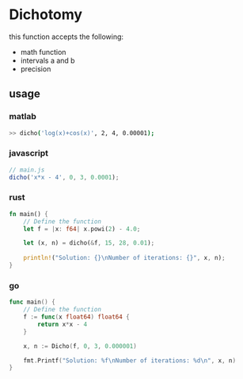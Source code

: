 # Dichotomy

this function accepts the following:
- math function
- intervals a and b
- precision

## usage

### matlab
 

```bash
>> dicho('log(x)+cos(x)', 2, 4, 0.00001);
```

### javascript

```js
// main.js
dicho('x*x - 4', 0, 3, 0.0001);
```

### rust 

```rs
fn main() {
    // Define the function
    let f = |x: f64| x.powi(2) - 4.0;

    let (x, n) = dicho(&f, 15, 28, 0.01);
    
    println!("Solution: {}\nNumber of iterations: {}", x, n);
}
```

### go

```go
func main() {
	// Define the function
	f := func(x float64) float64 {
		return x*x - 4
	}

	x, n := Dicho(f, 0, 3, 0.000001)

	fmt.Printf("Solution: %f\nNumber of iterations: %d\n", x, n)
}
```
